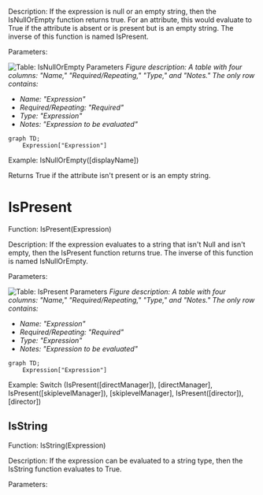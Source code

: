 <!-- PageHeader="Function: IsNullOrEmpty(Expression)" -->

Description: If the expression is null or an empty string, then the IsNullOrEmpty function returns true. For an attribute, this would evaluate to True if the attribute is absent or is present but is an empty string. The inverse of this function is named IsPresent.

Parameters:

![Table: IsNullOrEmpty Parameters](#)
*Figure description: A table with four columns: "Name," "Required/Repeating," "Type," and "Notes." The only row contains:*
- *Name: "Expression"*
- *Required/Repeating: "Required"*
- *Type: "Expression"*
- *Notes: "Expression to be evaluated"*

```mermaid
graph TD;
    Expression["Expression"]
```

Example: IsNullOrEmpty([displayName])

Returns True if the attribute isn't present or is an empty string.

# IsPresent

Function: IsPresent(Expression)

Description: If the expression evaluates to a string that isn't Null and isn't empty, then the IsPresent function returns true. The inverse of this function is named IsNullOrEmpty.

Parameters:

![Table: IsPresent Parameters](#)
*Figure description: A table with four columns: "Name," "Required/Repeating," "Type," and "Notes." The only row contains:*
- *Name: "Expression"*
- *Required/Repeating: "Required"*
- *Type: "Expression"*
- *Notes: "Expression to be evaluated"*

```mermaid
graph TD;
    Expression["Expression"]
```

Example: Switch (IsPresent([directManager]), [directManager], IsPresent([skiplevelManager]), [skiplevelManager], IsPresent([director]), [director])

## IsString

Function: IsString(Expression)

Description: If the expression can be evaluated to a string type, then the IsString function evaluates to True.

Parameters: